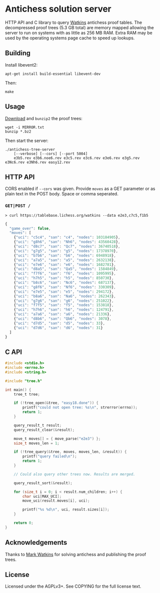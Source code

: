Antichess solution server
=========================

HTTP API and C library to query [Watkins](http://magma.maths.usyd.edu.au/~watkins/LOSING_CHESS/index.html)
antichess proof tables. The decompressed proof trees (5.3 GB total) are memory
mapped allowing the server to run on systems with as little as 256 MB RAM.
Extra RAM may be used by the operating systems page cache to speed up lookups.

Building
--------

Install libevent2:

    apt-get install build-essential libevent-dev

Then:

    make

Usage
-----

[Download](http://magma.maths.usyd.edu.au/~watkins/LOSING_CHESS/index.html)
and `bunzip2` the proof trees:

    wget -i MIRROR.txt
    bunzip *.bz2

Then start the server:

    ./antichess-tree-server
        [--verbose] [--cors] [--port 5004]
        e3b5.rev e3b6.noe6.rev e3c5.rev e3c6.rev e3e6.rev e3g5.rev e3Nc6.rev e3Nh6.rev easy12.rev

HTTP API
--------

CORS enabled if `--cors` was given. Provide `moves` as a GET parameter or as
plain text in the POST body. Space or comma seperated.

### `GET|POST /`

```
> curl https://tablebase.lichess.org/watkins --data e2e3,c7c5,f1b5
```

```javascript
{
  "game_over": false,
  "moves": [
    {"uci": "c5c4", "san": "c4", "nodes": 103184905},
    {"uci": "g8h6", "san": "Nh6", "nodes": 43560428},
    {"uci": "d8c7", "san": "Qc7", "nodes": 36740518},
    {"uci": "g7g5", "san": "g5", "nodes": 17378970},
    {"uci": "b7b6", "san": "b6", "nodes": 6948918},
    {"uci": "a7a5", "san": "a5", "nodes": 2632138},
    {"uci": "e7e6", "san": "e6", "nodes": 1682781},
    {"uci": "d8a5", "san": "Qa5", "nodes": 1584849},
    {"uci": "f7f6", "san": "f6", "nodes": 1095995},
    {"uci": "h7h5", "san": "h5", "nodes": 850730},
    {"uci": "b8c6", "san": "Nc6", "nodes": 687137},
    {"uci": "g8f6", "san": "Nf6", "nodes": 330309},
    {"uci": "e7e5", "san": "e5", "nodes": 294172},
    {"uci": "b8a6", "san": "Na6", "nodes": 262343},
    {"uci": "g7g6", "san": "g6", "nodes": 251022},
    {"uci": "f7f5", "san": "f5", "nodes": 153818},
    {"uci": "h7h6", "san": "h6", "nodes": 124791},
    {"uci": "a7a6", "san": "a6", "nodes": 21336},
    {"uci": "d8b6", "san": "Qb6", "nodes": 3078},
    {"uci": "d7d5", "san": "d5", "nodes": 33},
    {"uci": "d7d6", "san": "d6", "nodes": 31}
  ]
}
```

C API
-----

```c
#include <stdio.h>
#include <errno.h>
#include <string.h>

#include "tree.h"

int main() {
    tree_t tree;

    if (!tree_open(&tree, "easy18.done")) {
        printf("could not open tree: %s\n", strerror(errno));
        return 1;
    }

    query_result_t result;
    query_result_clear(&result);

    move_t moves[] = { move_parse("e2e3") };
    size_t moves_len = 1;

    if (!tree_query(&tree, moves, moves_len, &result)) {
        printf("query failed\n");
        return 1;
    }

    // Could also query other trees now. Results are merged.

    query_result_sort(&result);

    for (size_t i = 0; i < result.num_children; i++) {
        char uci[MAX_UCI];
        move_uci(result.moves[i], uci);

        printf("%s %d\n", uci, result.sizes[i]);
    }

    return 0;
}
```

Acknowledgements
----------------

Thanks to [Mark Watkins](http://magma.maths.usyd.edu.au/~watkins/)
for solving antichess and publishing the proof trees.

License
-------

Licensed under the AGPLv3+. See COPYING for the full license text.
